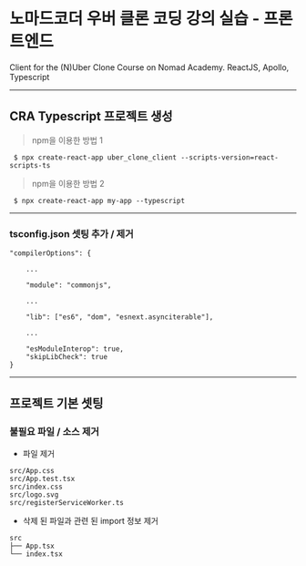 # 노마드코더 우버 클론 코딩 강의 실습 - 프론트엔드

Client for the (N)Uber Clone Course on Nomad Academy. ReactJS, Apollo, Typescript

---

## CRA Typescript 프로젝트 생성

> npm을 이용한 방법 1

```
 $ npx create-react-app uber_clone_client --scripts-version=react-scripts-ts
```

> npm을 이용한 방법 2

```
 $ npx create-react-app my-app --typescript
```

---

### tsconfig.json 셋팅 추가 / 제거

```
"compilerOptions": {

    ...

    "module": "commonjs",

    ...

    "lib": ["es6", "dom", "esnext.asynciterable"],

    ...

    "esModuleInterop": true,
    "skipLibCheck": true
}
```

---

## 프로젝트 기본 셋팅

### 불필요 파일 / 소스 제거

-   파일 제거

```
src/App.css
src/App.test.tsx
src/index.css
src/logo.svg
src/registerServiceWorker.ts
```

-   삭제 된 파일과 관련 된 import 정보 제거

```
src
├── App.tsx
└── index.tsx
```

